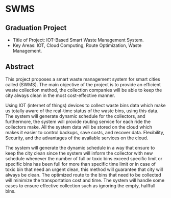 # SWMS
## Graduation Project
* Title of Project: IOT-Based Smart Waste Management System.
* Key Areas: IOT, Cloud Computing, Route Optimization,
Waste Management.

## Abstract
This project proposes a smart waste management system for smart cities called (SWMS). The main
objective of the project is to provide an efficient waste collection method, the collection companies
will be able to keep the city always clean in the most cost-effective manner.

Using IOT (internet of things) devices to collect waste bins data which make us totally aware of
the real-time status of the waste bins, using this data. The system will generate dynamic schedule
for the collectors, and furthermore, the system will provide routing service for each ride the
collectors make. All the system data will be stored on the cloud which makes it easier to control
backups, save costs, and recover data. Flexibility, Security, and the advantages of the available
services on the cloud.

The system will generate the dynamic schedule in a way that ensure to keep the city clean since
the system will inform the collector with new schedule whenever the number of full or toxic bins
exceed specific limit or specific bins has been full for more than specific time limit or in case of
toxic bin that need an urgent clean, this method will guarantee that city will always be clean. The
optimized route to the bins that need to be collected will minimize the transportation cost and time.
The system will handle some cases to ensure effective collection such as ignoring the empty, halffull bins.
